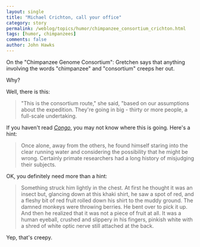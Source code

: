 ```yaml
---
layout: single 
title: "Michael Crichton, call your office" 
category: story
permalink: /weblog/topics/humor/chimpanzee_consortium_crichton.html
tags: [humor, chimpanzees] 
comments: false 
author: John Hawks 
---
```



<p>
On the "Chimpanzee Genome Consortium": Gretchen says that anything involving the words "chimpanzee" and "consortium" creeps her out. 
</p>

<p>
Why? 
</p>

<p>
Well, there is this: 
</p>

<blockquote>"This is the consortium route," she said, "based on our assumptions about the expedition. They're going in big - thirty or more people, a full-scale undertaking.</blockquote>

<p>
If you haven't read <a href="http://www.crichton-official.com/congo/congo_excerpts.shtml"><i>Congo</i></a>, you may not know where this is going. Here's a hint: 
</p>

<blockquote>Once alone, away from the others, he found himself staring into the clear running water and considering the possibility that he might be wrong. Certainly primate researchers had a long history of misjudging their subjects. </blockquote>

<p>
OK, you definitely need more than a hint: 
</p>

<blockquote>Something struck him lightly in the chest. At first he thought it was an insect but, glancing down at this khaki shirt, he saw a spot of red, and a fleshy bit of red fruit rolled down his shirt to the muddy ground. The damned monkeys were throwing berries. He bent over to pick it up. And then he realized that it was not a piece of fruit at all. It was a human eyeball, crushed and slippery in his fingers, pinkish white with a shred of white optic nerve still attached at the back. </blockquote>

<p>
Yep, that's creepy. 
</p>

